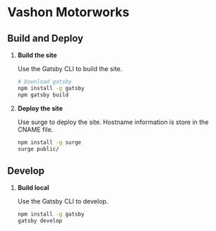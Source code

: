 # Vashon Motorworks

##  Build and Deploy

1.  **Build the site**

    Use the Gatsby CLI to build the site.

    ```sh
    # Download gatsby 
    npm install -g gatsby
    npm gatsby build
    ```

2.  **Deploy the site**

    Use surge to deploy the site. Hostname information is store in the CNAME file.

    ```sh
    npm install -g surge
    surge public/
    ```

## Develop

1.  **Build local**

    Use the Gatsby CLI to develop.

    ```sh
    npm install -g gatsby
    gatsby develop
    ```
